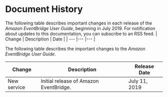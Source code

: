 # Document History<a name="document-history-eventbridge"></a>

The following table describes important changes in each release of the *Amazon EventBridge User Guide*, beginning in July 2019\. For notification about updates to this documentation, you can subscribe to an RSS feed\. 
| Change | Description | Date | 
| --- |--- |--- |

The following table describes the important changes to the *Amazon EventBridge User Guide*\.


| Change | Description | Release Date | 
| --- | --- | --- | 
|  New service  |  Initial release of Amazon EventBridge\.  | July 11, 2019 | 